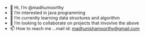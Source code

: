 - 👋 Hi, I’m @madhumoorthy
- 👀 I’m interested in java programming
- 🌱 I’m currently learning data structures and algorithm
- 💞️ I’m looking to collaborate on projects that invovlve the above
- 📫 How to reach me ...mail id: madhunishamoorthy@gmail.com

<!---
madhumoorthy/madhumoorthy is a ✨ special ✨ repository because its `README.md` (this file) appears on your GitHub profile.
You can click the Preview link to take a look at your changes.
--->
